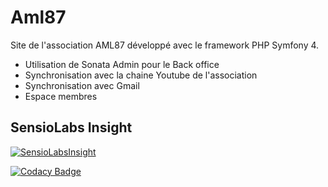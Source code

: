 Aml87
=====

Site de l'association AML87 développé avec le framework PHP Symfony 4.
 - Utilisation de Sonata Admin pour le Back office
 - Synchronisation avec la chaine Youtube de l'association
 - Synchronisation avec Gmail
 - Espace membres

## SensioLabs Insight
[![SensioLabsInsight](https://insight.sensiolabs.com/projects/61142e18-d054-4a78-965f-521dd162f800/big.png)](https://insight.sensiolabs.com/projects/61142e18-d054-4a78-965f-521dd162f800)

[![Codacy Badge](https://api.codacy.com/project/badge/Grade/c077bdbb7ac24b2bab478b2b645f1ae0)](https://www.codacy.com/app/aureliengiry/aml87?utm_source=github.com&amp;utm_medium=referral&amp;utm_content=aureliengiry/aml87&amp;utm_campaign=Badge_Grade)